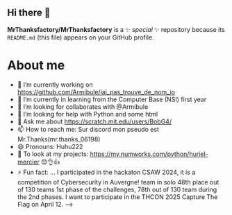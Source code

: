 ## Hi there 👋


**MrThanksfactory/MrThanksfactory** is a ✨ _special_ ✨ repository because its `README.md` (this file) appears on your GitHub profile.
# About me

- 🔭 I’m currently working on https://github.com/Armibule/jai_pas_trouve_de_nom_io
- 🌱 I’m currently in learning from the Computer Base (NSI) first year
- 👯 I’m looking for collaborates with @Armibule 
- 🤔 I’m looking for help with Python and some html
- 💬 Ask me about https://scratch.mit.edu/users/BobG4/
- 📫 How to reach me: Sur discord mon pseudo est Mr.Thanks(mr.thanks_06198)
- 😄 Pronouns: Huhu222
- 👀 To look at my projects: https://my.numworks.com/python/huriel-mercier 😊👌👍
- ⚡ Fun fact: ... I participated in the hackaton CSAW 2024, it is a competition of Cybersecurity in Auvergne!
         team in solo 48th place out of 130 teams 1st phase of the challenges, 78th out of 130 team during the 2nd phases.
         I want to participate in the THCON 2025 Capture The Flag on April 12.
-->
